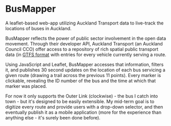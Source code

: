 # BusMapper
A leaflet-based web-app utilizing Auckland Transport data to live-track the locations of buses in Auckland.


BusMapper reflects the power of public sector involvement in the open data movement. Through their developer API, Auckland Transport (an Auckland Council CCO) offer access to a repository of rich spatial public transport data (in [GTFS format]("https://developers.google.com/transit/gtfs/") with entries for every vehicle currently serving a route.

Using JavaScript and Leaflet, BusMapper accesses that information, filters it, and publishes 30 second updates on the location of each bus servicing a given route (drawing a trail across the previous 11 points). Every marker is clickable, revealing the ID number of the bus and the time at which that marker was placed.

For now it only supports the Outer Link (clockwise) - the bus I catch into town - but it's designed to be easily extensible. My mid-term goal is to digitize every route and provide users with a drop-down selector, and then eventually publish it as a mobile application (more for the experience than anything else - it's surely been done before).
